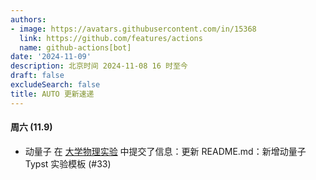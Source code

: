 ```yaml
---
authors:
- image: https://avatars.githubusercontent.com/in/15368
  link: https://github.com/features/actions
  name: github-actions[bot]
date: '2024-11-09'
description: 北京时间 2024-11-08 16 时至今
draft: false
excludeSearch: false
title: AUTO 更新速递
---
```


#### 周六 (11.9)

- 动量子 在 [大学物理实验](https://github.com/HITSZ-OpenAuto/PHYS1002) 中提交了信息：更新 README.md：新增动量子 Typst 实验模板 (#33)


